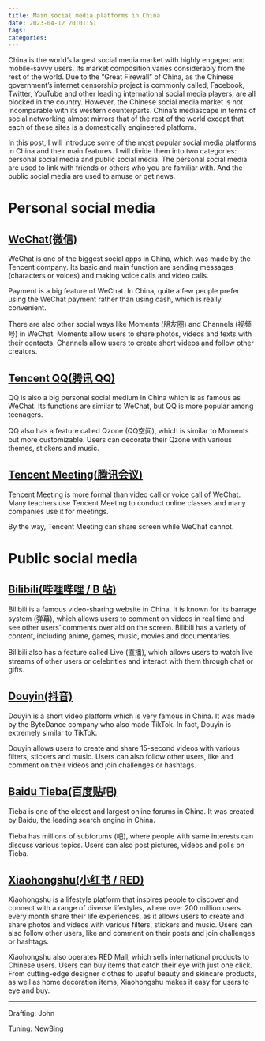 ```yaml
---
title: Main social media platforms in China
date: 2023-04-12 20:01:51
tags: 
categories:
---
```


China is the world’s largest social media market with highly engaged and mobile-savvy users. Its market composition varies considerably from the rest of the world. Due to the “Great Firewall” of China, as the Chinese government’s internet censorship project is commonly called, Facebook, Twitter, YouTube and other leading international social media players, are all blocked in the country.<!--more--> However, the Chinese social media market is not incomparable with its western counterparts. China’s mediascape in terms of social networking almost mirrors that of the rest of the world except that each of these sites is a domestically engineered platform.

In this post, I will introduce some of the most popular social media platforms in China and their main features. I will divide them into two categories: personal social media and public social media. The personal social media are used to link with friends or others who you are familiar with. And the public social media are used to amuse or get news.

# Personal social media

## [WeChat(微信)](https://weixin.qq.com/)

WeChat is one of the biggest social apps in China, which was made by the Tencent company. Its basic and main function are sending messages (characters or voices) and making voice calls and video calls.

Payment is a big feature of WeChat. In China, quite a few people prefer using the WeChat payment rather than using cash, which is really convenient.

There are also other social ways like Moments (朋友圈) and Channels (视频号) in WeChat. Moments allow users to share photos, videos and texts with their contacts. Channels allow users to create short videos and follow other creators.

## [Tencent QQ(腾讯 QQ)](https://im.qq.com/index/)

QQ is also a big personal social medium in China which is as famous as WeChat. Its functions are similar to WeChat, but QQ is more popular among teenagers.

QQ also has a feature called Qzone (QQ空间), which is similar to Moments but more customizable. Users can decorate their Qzone with various themes, stickers and music.

## [Tencent Meeting(腾讯会议)](https://meeting.tencent.com/)

Tencent Meeting is more formal than video call or voice call of WeChat. Many teachers use Tencent Meeting to conduct online classes and many companies use it for meetings.

By the way, Tencent Meeting can share screen while WeChat cannot.

# Public social media

## [Bilibili(哔哩哔哩 / B 站)](https://www.bilibili.com/)

Bilibili is a famous video-sharing website in China. It is known for its barrage system (弹幕), which allows users to comment on videos in real time and see other users’ comments overlaid on the screen. Bilibili has a variety of content, including anime, games, music, movies and documentaries.

Bilibili also has a feature called Live (直播), which allows users to watch live streams of other users or celebrities and interact with them through chat or gifts.

## [Douyin(抖音)](https://www.douyin.com/)

Douyin is a short video platform which is very famous in China. It was made by the ByteDance company who also made TikTok. In fact, Douyin is extremely similar to TikTok.

Douyin allows users to create and share 15-second videos with various filters, stickers and music. Users can also follow other users, like and comment on their videos and join challenges or hashtags.

## [Baidu Tieba(百度贴吧)](https://tieba.baidu.com/)

Tieba is one of the oldest and largest online forums in China. It was created by Baidu, the leading search engine in China.

Tieba has millions of subforums (吧), where people with same interests can discuss various topics. Users can also post pictures, videos and polls on Tieba.

## [Xiaohongshu(小红书 / RED)](https://www.xiaohongshu.com/)

Xiaohongshu is a lifestyle platform that inspires people to discover and connect with a range of diverse lifestyles, where over 200 million users every month share their life experiences, as it allows users to create and share photos and videos with various filters, stickers and music. Users can also follow other users, like and comment on their posts and join challenges or hashtags.

Xiaohongshu also operates RED Mall, which sells international products to Chinese users. Users can buy items that catch their eye with just one click. From cutting-edge designer clothes to useful beauty and skincare products, as well as home decoration items, Xiaohongshu makes it easy for users to eye and buy.

---

Drafting: John

Tuning: NewBing